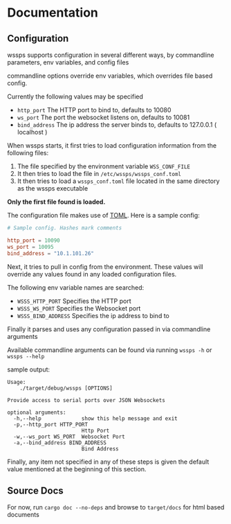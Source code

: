 # Documentation

## Configuration

wssps supports configuration in several different ways, by commandline parameters, env variables, and config files

commandline options override env variables, which overrides file based config.

Currently the following values may be specified

* `http_port` The HTTP port to bind to, defaults to 10080
* `ws_port` The port the websocket listens on, defaults to 10081
* `bind_address` The ip address the server binds to, defaults to 127.0.0.1 ( localhost )

When wssps starts, it first tries to load configuration information from the following files: 

1. The file specified by the environment variable `WSS_CONF_FILE`
1. It then tries to load the file in `/etc/wssps/wssps_conf.toml`
1. It then tries to load a `wssps_conf.toml` file located in the same directory as the wssps executable

**Only the first file found is loaded.**

The configuration file makes use of [TOML](https://github.com/toml-lang/toml). Here is a sample config:

``` toml
# Sample config. Hashes mark comments

http_port = 10090
ws_port = 10095
bind_address = "10.1.101.26"
```

Next, it tries to pull in config from the environment. These values will override any values found in any loaded configuration files.

The following env variable names are searched:

* `WSSS_HTTP_PORT` Specifies the HTTP port
* `WSSS_WS_PORT` Specifies the Websocket port
* `WSSS_BIND_ADDRESS` Specifies the ip address to bind to

Finally it parses and uses any configuration passed in via commandline arguments

Available commandline arguments can be found via running `wssps -h` or `wssps --help`

sample output:

```
Usage:
    ./target/debug/wssps [OPTIONS]

Provide access to serial ports over JSON Websockets

optional arguments:
  -h,--help             show this help message and exit
  -p,--http_port HTTP_PORT
                        Http Port
  -w,--ws_port WS_PORT  Websocket Port
  -a,--bind_address BIND_ADDRESS
                        Bind Address
```

Finally, any item not specified in any of these steps is given the default value mentioned at the beginning of this section.

## Source Docs
For now, run `cargo doc --no-deps` and browse to `target/docs` for 
html based documents